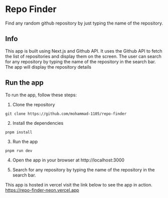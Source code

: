# Repo Finder 

Find any random github repository by just typing the name of the repository.

## Info 
This app is built using Next.js and Github API. It uses the Github API to fetch the list of repositories and display them on the screen. The user can search for any repository by typing the name of the repository in the search bar. The app will display the repository details

## Run the app
To run the app, follow these steps:

1. Clone the repository
```
git clone https://github.com/mohammad-1105/repo-finder
```
2. Install the dependencies
```
pnpm install
```
3. Run the app
```
pnpm run dev
```
4. Open the app in your browser at http://localhost:3000

5. Search for any repository by typing the name of the repository in the search bar.

This app is hosted in vercel visit the link below to see the app in action.
https://repo-finder-neon.vercel.app